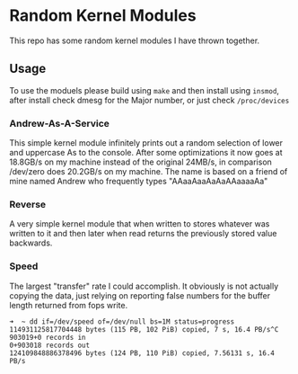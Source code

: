 # Random Kernel Modules
This repo has some random kernel modules I have thrown together.

## Usage
To use the moduels please build using `make` and then install using `insmod`, after install check dmesg for the Major number, or just check `/proc/devices`

### Andrew-As-A-Service
This simple kernel module infinitely prints out a random selection of lower and uppercase As to the console.
After some optimizations it now goes at 18.8GB/s on my machine instead of the original 24MB/s, in comparison /dev/zero does 20.2GB/s on my machine.
The name is based on a friend of mine named Andrew who frequently types "AAaaAaaAaAaAAaaaaAa"

### Reverse
A very simple kernel module that when written to stores whatever was written to it and then later when read returns the previously stored value backwards.

### Speed
The largest "transfer" rate I could accomplish. It obviously is not actually copying the data, just relying on reporting false numbers for the buffer length returned from fops write.
```
➜  ~ dd if=/dev/speed of=/dev/null bs=1M status=progress
114931125817704448 bytes (115 PB, 102 PiB) copied, 7 s, 16.4 PB/s^C
903019+0 records in
0+903018 records out
124109848886378496 bytes (124 PB, 110 PiB) copied, 7.56131 s, 16.4 PB/s
```